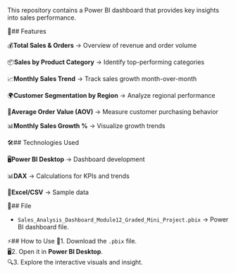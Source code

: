 This repository contains a Power BI dashboard that provides key insights into sales performance.  

🚀## Features

💰**Total Sales & Orders** → Overview of revenue and order volume

📦**Sales by Product Category** → Identify top-performing categories

📈**Monthly Sales Trend** → Track sales growth month-over-month

🌍**Customer Segmentation by Region** → Analyze regional performance

🛒**Average Order Value (AOV)** → Measure customer purchasing behavior

📊**Monthly Sales Growth %** → Visualize growth trends

🛠️## Technologies Used

🖥️**Power BI Desktop** → Dashboard development

📊**DAX** → Calculations for KPIs and trends

📁**Excel/CSV** → Sample data

📂## File
- `Sales_Analysis_Dashboard_Module12_Graded_Mini_Project.pbix` → Power BI dashboard file.

⚡## How to Use
💾1. Download the `.pbix` file.  
🖥️2. Open it in **Power BI Desktop**.  
🔍3. Explore the interactive visuals and insight.
